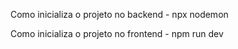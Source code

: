 Como inicializa o projeto no backend - npx nodemon

Como inicializa o projeto no frontend - npm run dev